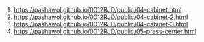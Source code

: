 <!-- https://github.com/pashawol/0012RJD -->
1. <https://pashawol.github.io/0012RJD/public/04-cabinet.html>
1. <https://pashawol.github.io/0012RJD/public/04-cabinet-2.html>
1. <https://pashawol.github.io/0012RJD/public/04-cabinet-3.html>
1. <https://pashawol.github.io/0012RJD/public/05-press-center.html>